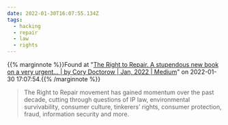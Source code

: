 ```yaml
---
date: 2022-01-30T16:07:55.134Z
tags:
  - hacking
  - repair
  - law
  - rights
---
```

{{% marginnote %}}Found at "[The Right to Repair. A stupendous new book on a very urgent… | by Cory Doctorow | Jan, 2022 | Medium](https://medium.com/@doctorow/the-right-to-repair-a62907dd1102)" on 2022-01-30 17:07:54.{{% /marginnote %}}

> The Right to Repair movement has gained momentum over the past decade, cutting through questions of IP law, environmental survivability, consumer culture, tinkerers’ rights, consumer protection, fraud, information security and more.


